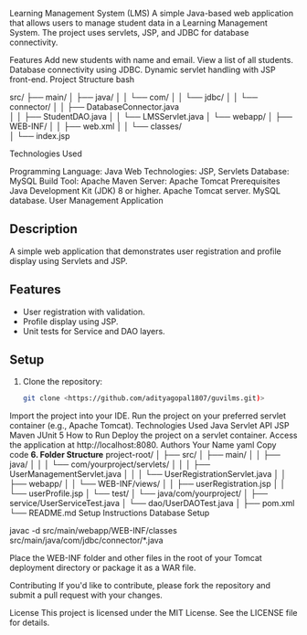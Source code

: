 Learning Management System (LMS)
A simple Java-based web application that allows users to manage student data in a Learning Management System. The project uses servlets, JSP, and JDBC for database connectivity.

Features
Add new students with name and email.
View a list of all students.
Database connectivity using JDBC.
Dynamic servlet handling with JSP front-end.
Project Structure
bash

src/
├── main/
│   ├── java/
│   │   └── com/
│   │       └── jdbc/
│   │           └── connector/
│   │               ├── DatabaseConnector.java   
│   │               ├── StudentDAO.java
│   │               └── LMSServlet.java
│   └── webapp/
│       ├── WEB-INF/
│       │   ├── web.xml
│       │   └── classes/                         
│       └── index.jsp


Technologies Used

Programming Language: Java
Web Technologies: JSP, Servlets
Database: MySQL
Build Tool: Apache Maven 
Server: Apache Tomcat
Prerequisites
Java Development Kit (JDK) 8 or higher.
Apache Tomcat server.
MySQL database.
User Management Application

## Description
A simple web application that demonstrates user registration and profile display using Servlets and JSP.

## Features
- User registration with validation.
- Profile display using JSP.
- Unit tests for Service and DAO layers.

## Setup
1. Clone the repository:
   ```bash
   git clone <https://github.com/adityagopal1807/guvilms.git)>
Import the project into your IDE.
Run the project on your preferred servlet container (e.g., Apache Tomcat).
Technologies Used
Java
Servlet API
JSP
Maven
JUnit 5
How to Run
Deploy the project on a servlet container.
Access the application at http://localhost:8080.
Authors
Your Name
yaml
Copy code
 **6. Folder Structure**
project-root/ │ ├── src/ │ ├── main/ │ │ ├── java/ │ │ │ └── com/yourproject/servlets/ │ │ │ ├── UserManagementServlet.java │ │ │ └── UserRegistrationServlet.java │ │ ├── webapp/ │ │ └── WEB-INF/views/ │ │ ├── userRegistration.jsp │ │ └── userProfile.jsp │ └── test/ │ └── java/com/yourproject/ │ ├── service/UserServiceTest.java │ └── dao/UserDAOTest.java │ ├── pom.xml └── README.md
Setup Instructions
Database Setup

javac -d src/main/webapp/WEB-INF/classes src/main/java/com/jdbc/connector/*.java

Place the WEB-INF folder and other files in the root of your Tomcat deployment directory or package it as a WAR file.


Contributing
If you'd like to contribute, please fork the repository and submit a pull request with your changes.

License
This project is licensed under the MIT License. See the LICENSE file for details.

